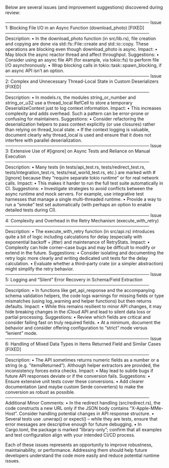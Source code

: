 Below are several issues (and improvement suggestions) discovered during review:

──────────────────────────────────────────────
Issue 1: Blocking File I/O in an Async Function (download_photo) [FIXED]
──────────────────────────────────────────────
Description:
• In the download_photo function (in src/lib.rs), file creation and copying are done via std::fs::File::create and std::io::copy. These operations are blocking even though download_photo is async.
Impact:
• May block the async reactor thread and affect throughput.
Suggestions:
• Consider using an async file API (for example, via tokio::fs) to perform file I/O asynchronously.
• Wrap blocking calls in tokio::task::spawn_blocking, if an async API isn’t an option.
──────────────────────────────────────────────
Issue 2: Complex and Unnecessary Thread-Local State in Custom Deserializers [FIXED]
──────────────────────────────────────────────
Description:
• In models.rs, the modules string_or_number and string_or_u32 use a thread_local RefCell to store a temporary DeserializeContext just to log context information.
Impact:
• This increases complexity and adds overhead. Such a pattern can be error-prone or confusing for maintainers.
Suggestions:
• Consider refactoring the deserialization helpers to pass context explicitly (or use closures) rather than relying on thread_local state.
• If the context logging is valuable, document clearly why thread_local is used and ensure that it does not interfere with parallel deserialization.
──────────────────────────────────────────────
Issue 3: Extensive Use of #[ignore] on Async Tests and Reliance on Manual Execution
──────────────────────────────────────────────
Description:
• Many tests (in tests/api_test.rs, tests/redirect_test.rs, tests/integration_test.rs, tests/real_world_test.rs, etc.) are marked with #[ignore] because they “require separate tokio runtime” or for real network calls.
Impact:
• This makes it harder to run the full test suite automatically in CI.
Suggestions:
• Investigate strategies to avoid conflicts between the async runtime and mock servers. For example, use integrative test harnesses that manage a single multi-threaded runtime.
• Provide a way to run a “smoke” test set automatically (with perhaps an option to enable detailed tests during CI).
──────────────────────────────────────────────
Issue 4: Complexity and Overhead in the Retry Mechanism (execute_with_retry)
──────────────────────────────────────────────
Description:
• The execute_with_retry function (in src/api.rs) introduces quite a bit of logic including calculations for delay (especially with exponential backoff + jitter) and maintenance of RetryStats.
Impact:
• Complexity can hide corner–case bugs and may be difficult to modify or extend in the future.
Suggestions:
• Consider isolating and documenting the retry logic more clearly and writing dedicated unit tests for the delay calculation.
• Evaluate whether a third–party crate (or a simpler abstraction) might simplify the retry behavior.
──────────────────────────────────────────────
Issue 5: Logging and “Silent” Error Recovery in Schema/Field Extraction
──────────────────────────────────────────────
Description:
• In functions like get_api_response and the accompanying schema validation helpers, the code logs warnings for missing fields or type mismatches (using log_warning and helper functions) but then returns defaults.
Impact:
• While this remains resilient to minor API changes, it may hide breaking changes in the iCloud API and lead to silent data loss or partial processing.
Suggestions:
• Review which fields are critical and consider failing fast on truly required fields.
• At a minimum, document the behavior and consider offering configuration to “strict” mode versus “lenient” mode.
──────────────────────────────────────────────
Issue 6: Handling of Mixed Data Types in Items Returned Field and Similar Cases [FIXED]
──────────────────────────────────────────────
Description:
• The API sometimes returns numeric fields as a number or a string (e.g. “itemsReturned”). Although helper extractors are provided, the inconsistency forces extra checks.
Impact:
• May lead to subtle bugs if future API responses deviate or if the conversion fails.
Suggestions:
• Ensure extensive unit tests cover these conversions.
• Add clearer documentation (and maybe custom Serde converters) to make the conversion as robust as possible.
──────────────────────────────────────────────
Additional Minor Comments:
• In the redirect handling (src/redirect.rs), the code constructs a new URL only if the JSON body contains “X-Apple-MMe-Host”. Consider handling potential changes in API response structure.
• Several tests use .unwrap() or expect() – while they are tests, ensure that error messages are descriptive enough for future debugging.
• In Cargo.toml, the package is marked “library-only”; confirm that all examples and test configuration align with your intended CI/CD process.

Each of these issues represents an opportunity to improve robustness, maintainability, or performance. Addressing them should help future developers understand the code more easily and reduce potential runtime issues.
